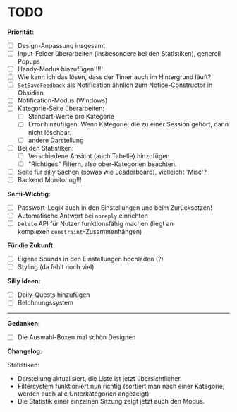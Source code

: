 # TODO

**Priorität:**
- [ ] Design-Anpassung insgesamt
- [ ] Input-Felder überarbeiten (insbesondere bei den Statistiken), generell Popups 
- [ ] Handy-Modus hinzufügen!!!!!
- [ ] Wie kann ich das lösen, dass der Timer auch im Hintergrund läuft? 
- [ ] `SetSaveFeedback` als Notification ähnlich zum Notice-Constructor in Obsidian
- [ ] Notification-Modus (Windows) 
- [ ] Kategorie-Seite überarbeiten:
    - [ ] Standart-Werte pro Kategorie 
    - [ ] Error hinzufügen: Wenn Kategorie, die zu einer Session gehört, dann nicht löschbar.
    - [ ] andere Darstellung
- [ ] Bei den Statistiken: 
    - [ ] Verschiedene Ansicht (auch Tabelle) hinzufügen 
    - [ ] "Richtiges" Filtern, also ober-Kategorien beachten. 
- [ ] Seite für silly Sachen (sowas wie Leaderboard), vielleicht 'Misc'?  
- [ ] Backend Monitoring!!!

**Semi-Wichtig:**
- [ ] Passwort-Logik auch in den Einstellungen und beim Zurücksetzen!
- [ ] Automatische Antwort bei `noreply` einrichten
- [ ] `Delete` API für Nutzer funktionsfähig machen (liegt an komplexen `constraint`-Zusammenhängen)  

**Für die Zukunft:** 
- [ ] Eigene Sounds in den Einstellungen hochladen (?)
- [ ] Styling (da fehlt noch viel).

**Silly Ideen:** 
- [ ] Daily-Quests hinzufügen
- [ ] Belohnungssystem

___

**Gedanken:**
- [ ] Die Auswahl-Boxen mal schön Designen 

**Changelog:** 

Statistiken:
- Darstellung aktualisiert, die Liste ist jetzt übersichtlicher.
- Filtersystem funktioniert nun richtig (sortiert man nach einer Kategorie, werden auch alle Unterkategorien angezeigt).
- Die Statistik einer einzelnen Sitzung zeigt jetzt auch den Modus. 